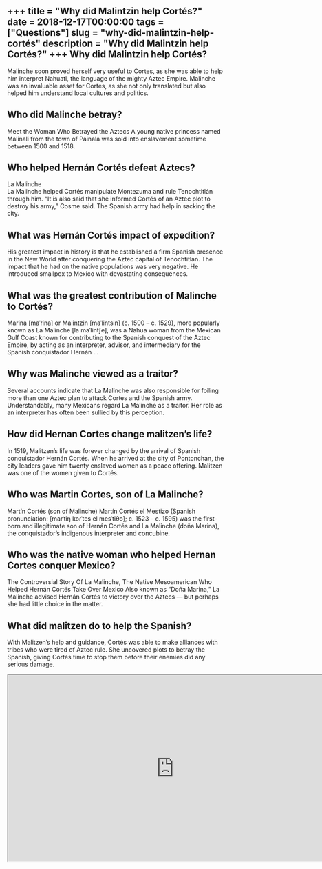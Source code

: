 +++
title = "Why did Malintzin help Cortés?"
date = 2018-12-17T00:00:00
tags = ["Questions"]
slug = "why-did-malintzin-help-cortés"
description = "Why did Malintzin help Cortés?"
+++
Why did Malintzin help Cortés?
------------------------------

Malinche soon proved herself very useful to Cortes, as she was able to help him interpret Nahuatl, the language of the mighty Aztec Empire. Malinche was an invaluable asset for Cortes, as she not only translated but also helped him understand local cultures and politics.

Who did Malinche betray?
------------------------

Meet the Woman Who Betrayed the Aztecs A young native princess named Malinali from the town of Painala was sold into enslavement sometime between 1500 and 1518.

Who helped Hernán Cortés defeat Aztecs?
---------------------------------------

La Malinche  
La Malinche helped Cortés manipulate Montezuma and rule Tenochtitlán through him. “It is also said that she informed Cortés of an Aztec plot to destroy his army,” Cosme said. The Spanish army had help in sacking the city.

What was Hernán Cortés impact of expedition?
--------------------------------------------

His greatest impact in history is that he established a firm Spanish presence in the New World after conquering the Aztec capital of Tenochtitlan. The impact that he had on the native populations was very negative. He introduced smallpox to Mexico with devastating consequences.

What was the greatest contribution of Malinche to Cortés?
---------------------------------------------------------

Marina \[maˈɾina\] or Malintzin \[maˈlintsin\] (c. 1500 – c. 1529), more popularly known as La Malinche \[la maˈlintʃe\], was a Nahua woman from the Mexican Gulf Coast known for contributing to the Spanish conquest of the Aztec Empire, by acting as an interpreter, advisor, and intermediary for the Spanish conquistador Hernán …

Why was Malinche viewed as a traitor?
-------------------------------------

Several accounts indicate that La Malinche was also responsible for foiling more than one Aztec plan to attack Cortes and the Spanish army. Understandably, many Mexicans regard La Malinche as a traitor. Her role as an interpreter has often been sullied by this perception.

How did Hernan Cortes change malitzen’s life?
---------------------------------------------

In 1519, Malitzen’s life was forever changed by the arrival of Spanish conquistador Hernán Cortés. When he arrived at the city of Pontonchan, the city leaders gave him twenty enslaved women as a peace offering. Malitzen was one of the women given to Cortés.

Who was Martin Cortes, son of La Malinche?
------------------------------------------

Martín Cortés (son of Malinche) Martín Cortés el Mestizo (Spanish pronunciation: \[maɾˈtiŋ koɾˈtes el mesˈtiθo\]; c. 1523 – c. 1595) was the first-born and illegitimate son of Hernán Cortés and La Malinche (doña Marina), the conquistador’s indigenous interpreter and concubine.

Who was the native woman who helped Hernan Cortes conquer Mexico?
-----------------------------------------------------------------

The Controversial Story Of La Malinche, The Native Mesoamerican Who Helped Hernán Cortés Take Over Mexico Also known as “Doña Marina,” La Malinche advised Hernán Cortés to victory over the Aztecs — but perhaps she had little choice in the matter.

What did malitzen do to help the Spanish?
-----------------------------------------

With Malitzen’s help and guidance, Cortés was able to make alliances with tribes who were tired of Aztec rule. She uncovered plots to betray the Spanish, giving Cortés time to stop them before their enemies did any serious damage.

<iframe allow="accelerometer; autoplay; clipboard-write; encrypted-media; gyroscope; picture-in-picture" allowfullscreen="" class="__youtube_prefs__  epyt-is-override  no-lazyload" data-no-lazy="1" data-origheight="433" data-origwidth="770" data-skipgform_ajax_framebjll="" height="433" id="_ytid_37875" loading="lazy" src="https://www.youtube.com/embed/1P_euomdHOU?enablejsapi=1&autoplay=0&cc_load_policy=0&cc_lang_pref=&iv_load_policy=1&loop=0&modestbranding=0&rel=1&fs=1&playsinline=0&autohide=2&theme=dark&color=red&controls=1&" title="YouTube player" width="770"></iframe>